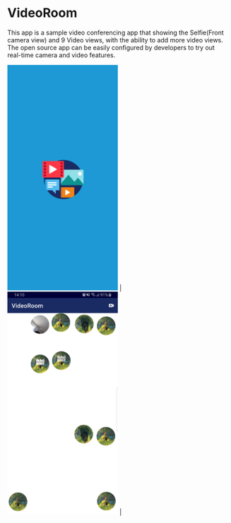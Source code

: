 # VideoRoom

This app is a sample video conferencing app that showing the Selfie(Front camera view) and 9 Video views, with the ability to add more video views. The open source app can be easily configured by developers to try out real-time camera and video features.

<img src="https://github.com/Andranik-Asilbekyan/VideoRoom/blob/master/images/VideoRoom_social.jpg?raw=true" width="250"> |  <img src="https://github.com/Andranik-Asilbekyan/VideoRoom/blob/master/images/Video_Room.jpg?raw=true" width="250"> |

